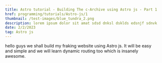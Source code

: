```yaml
---
title: Astro tutorial - Building The c-Archive using Astro js - Part 1
href: programming/tutorials/Astro-js/1
thumbnail: /test-images/blue_tundra_2.png
description: lorem ipsum dolor sit amat sdsd dnksl dsklds edsnjf sdnvk ernj vernvje reev
date: 2/2/2023
tag: Astro js
---
```


hello guys we shall build my fraking website using Astro js. It will be easy and simple and we will learn dynamic routing too which is insanely awesome.
